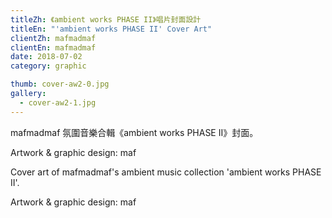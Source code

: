 ```yaml
---
titleZh: 《ambient works PHASE II》唱片封面設計
titleEn: "'ambient works PHASE II' Cover Art"
clientZh: mafmadmaf
clientEn: mafmadmaf
date: 2018-07-02
category: graphic

thumb: cover-aw2-0.jpg
gallery:
  - cover-aw2-1.jpg
---
```


mafmadmaf 氛圍音樂合輯《ambient works PHASE II》封面。

Artwork & graphic design: maf

<!-- lang -->

Cover art of mafmadmaf's ambient music collection 'ambient works PHASE II'.

Artwork & graphic design: maf
